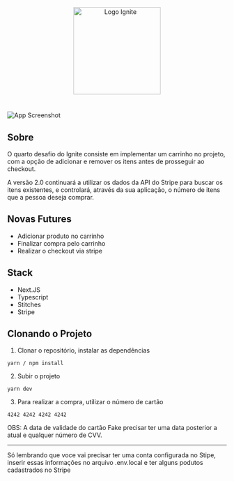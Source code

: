 <div align=center>
  <img src="https://i.imgur.com/cVAsZfL.png" alt="Logo Ignite" width="200px">
</div>

#

![App Screenshot](https://i.imgur.com/j3qq298.png)

## Sobre
O quarto desafio do Ignite consiste em implementar um carrinho no projeto, com a opção de adicionar e remover os itens antes de prosseguir ao checkout.

A versão 2.0 continuará a utilizar os dados da API do Stripe para buscar os itens existentes, e controlará, através da sua aplicação, o número de itens que a pessoa deseja comprar.

## Novas Futures
- Adicionar produto no carrinho
- Finalizar compra pelo carrinho
- Realizar o checkout via stripe

## Stack
- Next.JS
- Typescript
- Stitches
- Stripe

## Clonando o Projeto

1. Clonar o repositório, instalar as dependências
```
yarn / npm install
```

2. Subir o projeto
```
yarn dev
```

3. Para realizar a compra, utilizar o número de cartão
```
4242 4242 4242 4242
```
OBS: A data de validade do cartão Fake precisar ter uma data posterior a atual e qualquer número de CVV.

<hr>
Só lembrando que voce vai precisar ter uma conta configurada no Stipe, inserir essas informações no arquivo .env.local e ter alguns podutos cadastrados no Stripe
